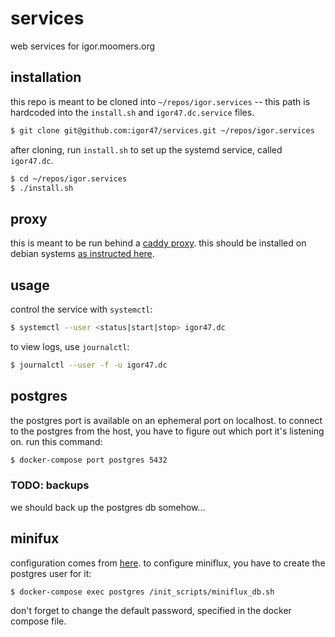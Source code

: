 # services

web services for igor.moomers.org

## installation

this repo is meant to be cloned into `~/repos/igor.services` -- this path is hardcoded into the `install.sh` and `igor47.dc.service` files.

```bash
$ git clone git@github.com:igor47/services.git ~/repos/igor.services
```

after cloning, run `install.sh` to set up the systemd service, called `igor47.dc`.

```bash
$ cd ~/repos/igor.services
$ ./install.sh
```

## proxy

this is meant to be run behind a [caddy proxy](https://caddyserver.com/).
this should be installed on debian systems [as instructed here](https://caddyserver.com/docs/install#debian-ubuntu-raspbian).

## usage

control the service with `systemctl`:

```bash
$ systemctl --user <status|start|stop> igor47.dc
```

to view logs, use `journalctl`:

```bash
$ journalctl --user -f -u igor47.dc
```

## postgres

the postgres port is available on an ephemeral port on localhost.
to connect to the postgres from the host, you have to figure out which port it's listening on.
run this command:

```bash
$ docker-compose port postgres 5432
```

### TODO: backups

we should back up the postgres db somehow...

## minifux

configuration comes from [here](https://miniflux.app/docs/installation.html#docker).
to configure miniflux, you have to create the postgres user for it:

```bash
$ docker-compose exec postgres /init_scripts/miniflux_db.sh
```

don't forget to change the default password, specified in the docker compose file.
